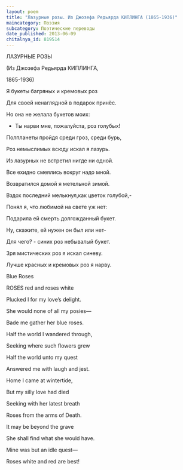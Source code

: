 ```yaml
---
layout: poem
title: "Лазурные розы. Из Джозефа Редьярда КИПЛИНГА (1865-1936)"
maincategory: Поэзия
subcategory: Поэтические переводы
date_published: 2013-06-09
chitalnya_id: 819514
---
```




ЛАЗУРНЫЕ РОЗЫ

(Из Джозефа Редьярда КИПЛИНГА,

1865-1936)



Я букеты багряных и кремовых роз

Для своей ненаглядной в подарок принёс.

Но она не желала букетов моих:

- Ты нарви мне, пожалуйста, роз голубых!



Полпланеты пройдя среди гроз, среди бурь,

Роз немыслимых всюду искал я лазурь.

Из лазурных не встретил нигде ни одной.

Все ехидно смеялись вокруг надо мной.



Возвратился домой я метельной зимой.

Вздох последний мелькнул,как цветок голубой,-

Понял я, что любимой на свете уж нет:

Подарила ей смерть долгожданный букет.



Ну, скажите, ей нужен он был или нет-

Для чего? - синих роз небывалый букет.

Зря мистических роз я искал синеву.

Лучше красных и кремовых роз я нарву.



Blue Roses 



ROSES red and roses white

Plucked I for my love’s delight.

She would none of all my posies—

Bade me gather her blue roses. 



Half the world I wandered through,

Seeking where such flowers grew

Half the world unto my quest

Answered me with laugh and jest. 



Home I came at wintertide,

But my silly love had died

Seeking with her latest breath

Roses from the arms of Death. 



It may be beyond the grave

She shall find what she would have.

Mine was but an idle quest—

Roses white and red are best!






